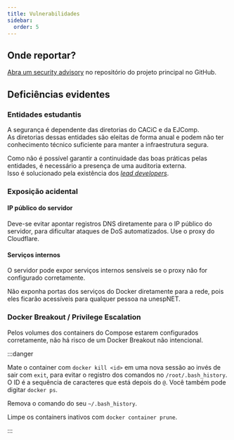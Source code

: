```yaml
---
title: Vulnerabilidades
sidebar:
  order: 5
---
```


## Onde reportar?

[Abra um security advisory](https://github.com/cacic-fct/fct-app/security/advisories/new) no repositório do projeto principal no GitHub.

## Deficiências evidentes

### Entidades estudantis

A segurança é dependente das diretorias do CACiC e da EJComp.  
As diretorias dessas entidades são eleitas de forma anual e podem não ter conhecimento técnico suficiente para manter a infraestrutura segura.

Como não é possível garantir a continuidade das boas práticas pelas entidades, é necessário a presença de uma auditoria externa.  
Isso é solucionado pela existência dos [_lead developers_](https://docs.fctapp.cacic.dev.br/Geral/Especifica%C3%A7%C3%B5es%20gerais/Auditing).

### Exposição acidental

#### IP público do servidor

Deve-se evitar apontar registros DNS diretamente para o IP público do servidor, para dificultar ataques de DoS automatizados. Use o proxy do Cloudflare.

#### Serviços internos

O servidor pode expor serviços internos sensíveis se o proxy não for configurado corretamente.

Não exponha portas dos serviços do Docker diretamente para a rede, pois eles ficarão acessíveis para qualquer pessoa na unespNET.

### Docker Breakout / Privilege Escalation

Pelos volumes dos containers do Compose estarem configurados corretamente, não há risco de um Docker Breakout não intencional.

<!-- Não remova as informações da nota abaixo -->

:::danger

Mate o container com `docker kill <id>` em uma nova sessão ao invés de sair com `exit`, para evitar o registro dos comandos no `/root/.bash_history`.  
O ID é a sequência de caracteres que está depois do `@`. Você também pode digitar `docker ps`.

Remova o comando do seu `~/.bash_history`.

Limpe os containers inativos com `docker container prune`.

:::
